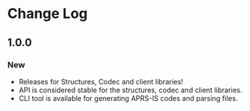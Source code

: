 Change Log
==========

1.0.0
-----

### New

 - Releases for Structures, Codec and client libraries!
 - API is considered stable for the structures, codec and client libraries.
 - CLI tool is available for generating APRS-IS codes and parsing files.
